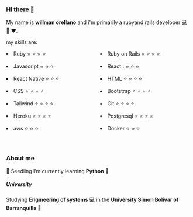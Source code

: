 ### Hi there 👋

My name is **willman orellano** and i'm primarily a ruby ​​and rails developer :computer: :gem: :heart:.

my skills are:


<div class="parent">
    <li>
        Ruby ⭐️ ⭐️ ⭐️ ⭐️
    </li>
    <li>
        Ruby on Rails ⭐️ ⭐️ ⭐️ ⭐️
    </li>
    <li>
        Javascript ⭐️ ⭐️ ⭐️
    </li>
    <li>
        React : ⭐️ ⭐️ ⭐️
    </li>
    <li>
        React Native ⭐️ ⭐️ ⭐️
    </li>
    <li>
        HTML ⭐️ ⭐️ ⭐️ ⭐️
    </li>
    <li>
        CSS ⭐️ ⭐️ ⭐️ ⭐️
    </li>
    <li>
        Bootstrap ⭐️ ⭐️ ⭐️ ⭐️
    </li>
    <li>
        Tailwind ⭐️ ⭐️ ⭐️ ⭐️
    </li>
    <li>
        Git ⭐️ ⭐️ ⭐️ ⭐️
    </li>
    <li>
        Heroku ⭐️ ⭐️ ⭐️ ⭐️
    </li>
    <li>
        Postgresql ⭐️ ⭐️ ⭐️ ⭐️
    </li>
    <li>
        aws ⭐️ ⭐️ ⭐️
    </li>
    <li>
        Docker ⭐️ ⭐️ ⭐️
    </li>
</div>

<br>
<br>

### About me

:seedling: Seedling I’m currently learning **Python** :snake:

##### University
Studying **Engineering of systems** :computer: in the **University Simon Bolivar of Barranquilla** :school:

<style>
.parent {
    display: grid;
    grid-template-columns: repeat(2, 1fr);
    grid-template-rows: repeat(7, 1fr);
    grid-column-gap: 10px;
    grid-row-gap: 10px;
}
</style>